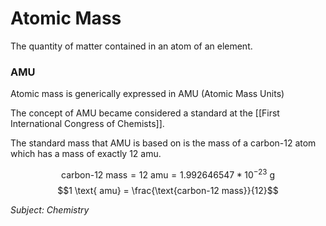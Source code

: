 # Atomic Mass
The quantity of matter contained in an atom of an element. 

### AMU
Atomic mass is generically expressed in AMU (Atomic Mass Units)

The concept of AMU became considered a standard at the [[First International Congress of Chemists]].

The standard mass that AMU is based on is the mass of a carbon-12 atom which has  a mass of exactly 12 amu.

$$\text{carbon-12 mass} = 12 \text{ amu} = 1.992646547*10^{-23}\text{ g}$$
$$1 \text{ amu} = \frac{\text{carbon-12 mass}}{12}$$

*Subject: Chemistry*
